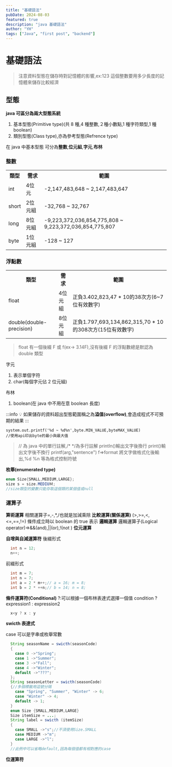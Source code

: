 ```yaml
---
title: "基礎語法"
pubDate: 2024-08-03
featured: true
description: "java 基礎語法"
author: "YH"
tags: ["Java", "first post", "backend"]
---
```


# 基礎語法

> 注意資料型態在儲存時對記憶體的影響,ex:123 這個整數要用多少長度的記憶體來儲存比較經濟

## 型態

**java 可區分為兩大型態系統**

1. 基本型態(Primitive type)(共 8 種,4 種整數,２種小數點,1 種字符類型,1 種 boolean)
2. 類別型態(Class type),亦為參考型態(Refrence type)

在 java 中基本型態 可分為**整數**,**位元組**,**字元**,**布林**

### 整數

<table>
  <tr>
    <th>類型</th>
    <th>需求</th>
    <th>範圍</th>
  </tr>
  <tr>
    <td>int</td>
    <td>4位元</td>
    <td>-2,147,483,648 ~ 2,147,483,647</td>
  </tr>
  <tr>
    <td>short</td>
    <td>2位元組</td>
    <td>-32,768 ~ 32,767</td>
  </tr>
  <tr>
    <td>long</td>
    <td>8位元組</td>
    <td>-9,223,372,036,854,775,808 ~ 9,223,372,036,854,775,807</td>
  </tr>
  <tr>
    <td>byte</td>
    <td>1位元組</td>
    <td>-128 ~ 127</td>
  </tr>
</table>

### 浮點數

<table>
  <tr>
    <th>類型</th>
    <th>需求</th>
    <th>範圍</th>
  </tr>
  <tr>
    <td>float</td>
    <td>4位元組</td>
    <td>正負3.402,823,47 * 10的38次方(6~7位有效數字)</td>
  </tr>
  <tr>
    <td>double(double-precision)</td>
    <td>8位元組</td>
    <td>正負1.797,693,134,862,315,70 * 10的308次方(15位有效數字)</td>
  </tr>
</table>

> float 有一個後綴 F 或 f(ex-> 3.14F),沒有後綴 F 的浮點數總是默認為 double 類型

字元

1. 表示單個字符
1. char(每個字元佔 2 位元組)

布林

1. boolean(在 java 中不用在意 boolean 長度)

:::info
:bulb: 如果儲存的資料超出型態範圍稱之為**溢值(overflow)**,會造成程式不可預期的結果
:::

```
system.out.printf('%d ~ %d%n',byte.MIN_VALUE,byteMAX_VALUE)
//使用api印出byte的最小與最大值
```

> // 為 java 中的單行註解,/\* \*/為多行註解
> println()輸出文字後換行
> print()輸出文字後不換行
> printf(arg,"sentence") f=>format 將文字做格式化後輸出,%d %n 等為格式控制符號

**枚舉(enumerated type)**

```java
enum Size{SMALL,MEDIUM,LARGE};
size s = size.MEDIUＭ;
//size類型的變數只能存取這個類的某個值或null
```

### 運算子

**算術運算**
相關運算子=,-,\*,/也就是加減乘除
**比較運算(關係運算)**
(>,>=,<,<=,==,!=) 條件成立時以 boolean 的 true 表示
**邏輯運算**
邏輯運算子(Logical operator)=>&&(and),||(or),!(not )
**位元運算**

**自增與自減運算符**
後綴形式

```java
  int n = 12;
  n++;

```

前綴形式

```java
  int m = 7;
  int n = 7;
  int a = 2 * m++;// a = 16; m = 8;
  int b = 2 * ++n;// b = 14; n = 8;
```

**條件運算符(Conditional)**
?:可以根據一個布林表達式選擇一個值
condition ? expression1 : expression2

```java
  x<y ? x : y
```

**swicth 表達式**

case 可以是字串或枚舉常數

```java
  String seasonName = swicth(seasonCode)
  {
    case 0 ->"Spring";
    case 1 ->"Summer";
    case 3 ->"Fall";
    case 4 ->"Winter";
    default ->"???";
  };
  String seasonLetter = swicth(seasonCode)
  {//多個標籤用逗號分隔
    case "Spring", "Summer", "Winter" -> 6;
    case "Winter" -> 4;
    default -> 1;
  }
  enum Size {SMALL,MEDIUM,LARGE}
  Size itemSize = ...;
  String label = swicth (itemSize)
  {
    case SMALL ->"s";//不須使用Size.SMALL
    case MEDIUM ->"m";
    case LARGE ->"l";
  }
  //此例中可以省略default,因為每個值都有相對應的case
```

**位運算符**
